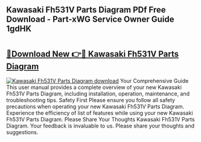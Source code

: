 ## Kawasaki Fh531V Parts Diagram PDf Free Download - Part-xWG Service Owner Guide 1gdHK

# <h2><a href="http://dfqw2iv.blite.top/?on=Kawasaki+Fh531V+Parts+Diagram">🔗Download New 👉🔴 Kawasaki Fh531V Parts Diagram</a></h2>

[![Kawasaki Fh531V Parts Diagram download](https://i.imgur.com/lujVjoI.png)](http://dfqw2iv.blite.top/?on=Kawasaki+Fh531V+Parts+Diagram)
Your Comprehensive Guide This user manual provides a complete overview of your new Kawasaki Fh531V Parts Diagram, including installation, operation, maintenance, and troubleshooting tips. Safety First Please ensure you follow all safety precautions when operating your new Kawasaki Fh531V Parts Diagram. Experience the efficiency of list of features while using your new Kawasaki Fh531V Parts Diagram. Please Share Your Thoughts Kawasaki Fh531V Parts Diagram. Your feedback is invaluable to us. Please share your thoughts and suggestions.
